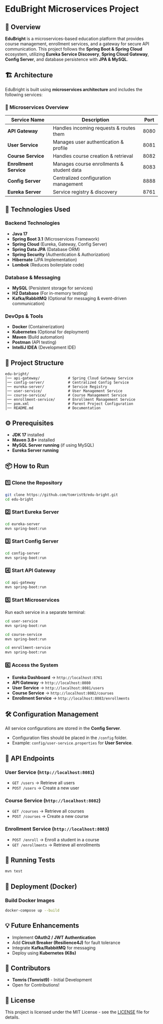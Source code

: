 # EduBright Microservices Project

## 📌 Overview
**EduBright** is a microservices-based education platform that provides course management, enrollment services, and a gateway for secure API communication. This project follows the **Spring Boot & Spring Cloud** ecosystem, utilizing **Eureka Service Discovery**, **Spring Cloud Gateway**, **Config Server**, and database persistence with **JPA & MySQL**.

## 🏗️ Architecture
EduBright is built using **microservices architecture** and includes the following services:

### **🔹 Microservices Overview**
| Service Name         | Description                                      | Port |
|---------------------|------------------------------------------------|------|
| **API Gateway**     | Handles incoming requests & routes them       | 8080 |
| **User Service**    | Manages user authentication & profile          | 8081 |
| **Course Service**  | Handles course creation & retrieval           | 8082 |
| **Enrollment Service** | Manages course enrollments & student data   | 8083 |
| **Config Server**   | Centralized configuration management          | 8888 |
| **Eureka Server**   | Service registry & discovery                  | 8761 |

## 🚀 Technologies Used
### **Backend Technologies**
- **Java 17**
- **Spring Boot 3.1** (Microservices Framework)
- **Spring Cloud** (Eureka, Gateway, Config Server)
- **Spring Data JPA** (Database ORM)
- **Spring Security** (Authentication & Authorization)
- **Hibernate** (JPA Implementation)
- **Lombok** (Reduces boilerplate code)

### **Database & Messaging**
- **MySQL** (Persistent storage for services)
- **H2 Database** (For in-memory testing)
- **Kafka/RabbitMQ** (Optional for messaging & event-driven communication)

### **DevOps & Tools**
- **Docker** (Containerization)
- **Kubernetes** (Optional for deployment)
- **Maven** (Build automation)
- **Postman** (API testing)
- **IntelliJ IDEA** (Development IDE)

## 📂 Project Structure
```
edu-bright/
│── api-gateway/             # Spring Cloud Gateway Service
│── config-server/           # Centralized Config Service
│── eureka-server/           # Service Registry
│── user-service/            # User Management Service
│── course-service/          # Course Management Service
│── enrollment-service/      # Enrollment Management Service
│── pom.xml                  # Parent Project Configuration
│── README.md                # Documentation
```

## ⚙️ Prerequisites
- **JDK 17** installed
- **Maven 3.8+** installed
- **MySQL Server running** (if using MySQL)
- **Eureka Server running**

## 📦 How to Run
### **1️⃣ Clone the Repository**
```sh
git clone https://github.com/tomrist9/edu-bright.git
cd edu-bright
```

### **2️⃣ Start Eureka Server**
```sh
cd eureka-server
mvn spring-boot:run
```

### **3️⃣ Start Config Server**
```sh
cd config-server
mvn spring-boot:run
```

### **4️⃣ Start API Gateway**
```sh
cd api-gateway
mvn spring-boot:run
```

### **5️⃣ Start Microservices**
Run each service in a separate terminal:
```sh
cd user-service
mvn spring-boot:run
```
```sh
cd course-service
mvn spring-boot:run
```
```sh
cd enrollment-service
mvn spring-boot:run
```

### **6️⃣ Access the System**
- **Eureka Dashboard** → `http://localhost:8761`
- **API Gateway** → `http://localhost:8080`
- **User Service** → `http://localhost:8081/users`
- **Course Service** → `http://localhost:8082/courses`
- **Enrollment Service** → `http://localhost:8083/enrollments`

## 🛠️ Configuration Management
All service configurations are stored in the **Config Server**.
- Configuration files should be placed in the `/config` folder.
- Example: `config/user-service.properties` for **User Service**.

## 📝 API Endpoints
### **User Service** (`http://localhost:8081`)
- `GET /users` → Retrieve all users
- `POST /users` → Create a new user

### **Course Service** (`http://localhost:8082`)
- `GET /courses` → Retrieve all courses
- `POST /courses` → Create a new course

### **Enrollment Service** (`http://localhost:8083`)
- `POST /enroll` → Enroll a student in a course
- `GET /enrollments` → Retrieve all enrollments

## 🧪 Running Tests
```sh
mvn test
```

## 🚀 Deployment (Docker)
### **Build Docker Images**
```sh
docker-compose up --build
```

## 💡 Future Enhancements
- Implement **OAuth2 / JWT Authentication**
- Add **Circuit Breaker (Resilience4J)** for fault tolerance
- Integrate **Kafka/RabbitMQ** for messaging
- Deploy using **Kubernetes (K8s)**

## 🎯 Contributors
- **Tomris (Tomrist9)** - Initial Development
- Open for Contributions!

## 📜 License
This project is licensed under the MIT License - see the [LICENSE](LICENSE) file for details.

